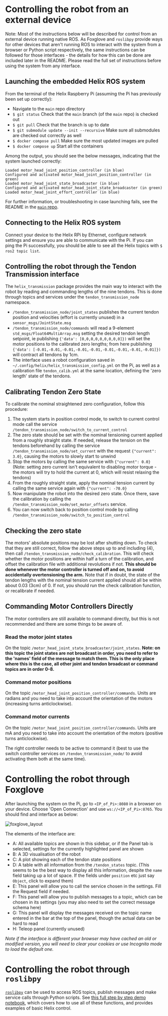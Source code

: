# Controlling the robot from an external device
Note: Most of the instructions below will be described for control from an external device running native ROS. As Foxglove and `roslibpy` provide ways for other devices that aren't running ROS to interact with the system from a browser or Python script respectively, the same instructions can be followed for those interfaces - the details for how this can be done are included later in the README. Please read the full set of instructions before using the system from any interface.

## Launching the embedded Helix ROS system
From the terminal of the Helix Raspberry Pi (assuming the Pi has previously been set up correctly):
- Navigate to the `main` repo directory
- `$ git status` Check that the `main` branch (of the `main` repo) is checked out
- `$ git pull` Check that the branch is up to date
- `$ git submodule update --init --recursive` Make sure all submodules are checked out correctly as well
- `$ docker compose pull` Make sure the most updated images are pulled
- `$ docker compose up` Start all the containers

Among the output, you should see the below messages, indicating that the system launched correctly:
```
Loaded motor_head_joint_position_controller (in blue)
Configured and activated motor_head_joint_position_controller (in green)
Loaded motor_head_joint_state_broadcaster (in blue)
Configured and activated motor_head_joint_state_broadcaster (in green)
Loaded motor_head_joint_effort_controller (in blue)
```
For further information, or troubleshooting in case launching fails, see the README in the [`main` repo](https://github.com/helix-robotics-ag/main/tree/main).

## Connecting to the Helix ROS system
Connect your device to the Helix RPi by Ethernet, configure network settings and ensure you are able to communicate with the Pi. If you can ping the Pi successfully, you should be able to see all the Helix topics with `$ ros2 topic list`. 

## Controlling the robot through the Tendon Transmission interface
The `helix_transmission` package provides the main way to interact with the robot by reading and commanding lengths of the nine tendons. This is done through topics and services under the `tendon_transmission_node` namespace.
- `/tendon_transmission_node/joint_states` publishes the current tendon position and velocities (effort is currently unused) in a `sensor_msgs/JointState.msg`
- `/tendon_transmission_node/commands` will read a 9-element `std_msgs/Float64MultiArray.msg` setting the desired tendon length setpoint, ie publishing `{'data': [0,0,0,0,0,0,0,0,0]})` will set the motor positions to the calibrated zero lengths; from here publishing `{'data': [-0.01,-0.01,-0.01,-0.01,-0.01,-0.01,-0.01,-0.01,-0.01]})` will contract all tendons by 1cm.
- The interface uses a robot configuration saved in `~/.config/helix/helix_transmission_config.yml` on the Pi, as well as a calibration file `tendon_calib.yml` at the same location, defining the 'zero length' state of the tendons.

## Calibrating Tendon Zero State
To calibrate the nominal straightened zero configuration, follow this procedure: 

1. The system starts in position control mode, to switch to current control mode call the service `/tendon_transmission_node/switch_to_current_control`
2. The zero state should be set with the nominal tensioning current applied from a roughly straight state. If needed, release the tension on the tendons beforehand by calling the service `/tendon_transmission_node/set_current` with the request `{"current": 3.0}`, causing the motors to slowly start to unwind
3. Stop the motors by calling the same service with `{"current": 0.0}` (Note: setting zero current isn't equivalent to disabling motor torque - the motors will try to hold the current at 0, which will resist relaxing the tendons)
4. From the roughly straight state, apply the nominal tension current by calling the same service again with `{"current": -70.0}`
5. Now manipulate the robot into the desired zero state. Once there, save the calibration by calling the `/tendon_transmission_node/set_motor_offsets` service.
6. You can now switch back to position control mode by calling `/tendon_transmission_node/switch_to_position_control`

## Checking the zero state
The motors' absolute positions may be lost after shutting down. To check that they are still correct, follow the above steps up to and including (4), then call `/tendon_transmission_node/check_calibration`. This will check whether the motor positions are within half a turn of the calibration, and offset the calibration file with additional revolutions if not. **This should be done whenever the motor controller is turned off and on, to avoid accidentally overtensioning the arm.** Note that if in doubt, the state of the tendon lengths with the nominal tension current applied should all be within about 0.03 (3cm) of 0. If not, you should run the check calibration function, or recalibrate if needed. 

## Commanding Motor Controllers Directly
The motor controllers are still available to command directly, but this is not recommended and there are some things to be aware of.
### Read the motor joint states
On the topic `/motor_head_joint_state_broadcaster/joint_states`. **Note: on this topic the joint states are not broadcast in order, you need to refer to the 'names' field of the message to match them. This is the only place where this is the case, all other joint and tendon broadcast or command topics are in order 0-8.**
### Command motor positions
On the topic `/motor_head_joint_position_controller/commands`. Units are radians and you need to take into account the orientation of the motors (increasing turns anticlockwise).
### Command motor currents
On the topic `/motor_head_joint_position_controller/commands`. Units are mA and you need to take into account the orientation of the motors (positive turns anticlockwise).

The right controller needs to be active to command it (best to use the switch controller services on `/tendon_transmission_node/` to avoid activating them both at the same time).

# Controlling the robot through Foxglove
After launching the system on the Pi, go to `<IP_of_Pi>:8080` in a browser on your device. Choose 'Open Connection' and use `ws://<IP_of_Pi>:8765`. You should find and interface as below:

![foxglove_layout](https://github.com/helix-robotics-ag/ros-helix/assets/95340175/b5bd3271-5c53-42a2-936d-4171c3a0dfbd)

The elements of the interface are:
- A: All available topics are shown in this sidebar, or if the Panel tab is selected, settings for the currently highlighted panel are shown
- B: A 3D visualisation of the robot
- C: A plot showing each of the tendon state positions
- D: A table with all information from the `/tendon_states` topic. (This seems to be the best way to display all this information, despite the `name` field taking up a lot of space. If the fields under `position` etc just say `Object`, click to expand them)
- E: This panel will allow you to call the service chosen in the settings. Fill the Request field if needed.
- F: This panel will allow you to publish messages to a topic, which can be chosen in its settings (you may also need to set the correct message schema here)
- G: This panel will display the messages received on the topic name entered in the bar at the top of the panel, though the actual data can be hard to read
- H: Teleop panel (currently unused)

_Note if the interface is different your browser may have cached an old or modified version, you will need to clear your cookies or use Incognito mode to load the default one._

# Controlling the robot through `roslibpy`
[`roslibpy`](https://roslibpy.readthedocs.io/en/latest/#) can be used to access ROS topics, publish messages and make service calls through Python scripts. See [this full step by step demo notebook](https://github.com/helix-robotics-ag/main/blob/main/demos/roslibpy_demo.ipynb), which covers how to use all of these functions, and provides examples of basic Helix control.
